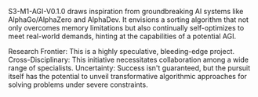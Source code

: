  S3-M1-AGI-V0.1.0 draws inspiration from groundbreaking AI systems like AlphaGo/AlphaZero and AlphaDev. It envisions a sorting algorithm that not only overcomes memory limitations but also continually self-optimizes to meet real-world demands, hinting at the capabilities of a potential AGI.


Research Frontier: This is a highly speculative, bleeding-edge project.
Cross-Disciplinary: This initiative necessitates collaboration among a wide range of specialists.
Uncertainty: Success isn't guaranteed, but the pursuit itself has the potential to unveil transformative algorithmic approaches for solving problems under severe constraints.
